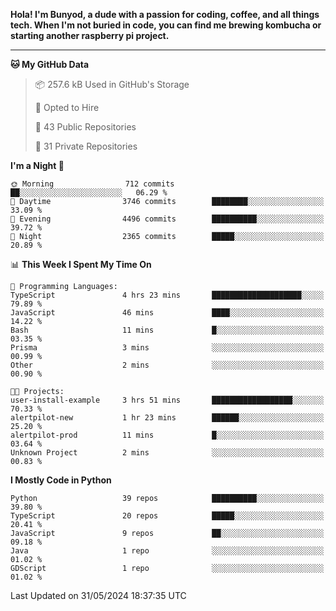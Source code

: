 <p>
<b>Hola! I'm Bunyod, a dude with a passion for coding, coffee, and all things tech. When I'm not buried in code, you can find me brewing kombucha or starting another raspberry pi project.</b>
</p>

---

<!--START_SECTION:waka-->
**🐱 My GitHub Data** 

> 📦 257.6 kB Used in GitHub's Storage 
 > 
> 💼 Opted to Hire
 > 
> 📜 43 Public Repositories 
 > 
> 🔑 31 Private Repositories 
 > 
**I'm a Night 🦉** 

```text
🌞 Morning                712 commits         ██░░░░░░░░░░░░░░░░░░░░░░░   06.29 % 
🌆 Daytime                3746 commits        ████████░░░░░░░░░░░░░░░░░   33.09 % 
🌃 Evening                4496 commits        ██████████░░░░░░░░░░░░░░░   39.72 % 
🌙 Night                  2365 commits        █████░░░░░░░░░░░░░░░░░░░░   20.89 % 
```


📊 **This Week I Spent My Time On** 

```text
💬 Programming Languages: 
TypeScript               4 hrs 23 mins       ████████████████████░░░░░   79.89 % 
JavaScript               46 mins             ████░░░░░░░░░░░░░░░░░░░░░   14.22 % 
Bash                     11 mins             █░░░░░░░░░░░░░░░░░░░░░░░░   03.35 % 
Prisma                   3 mins              ░░░░░░░░░░░░░░░░░░░░░░░░░   00.99 % 
Other                    2 mins              ░░░░░░░░░░░░░░░░░░░░░░░░░   00.90 % 

🐱‍💻 Projects: 
user-install-example     3 hrs 51 mins       ██████████████████░░░░░░░   70.33 % 
alertpilot-new           1 hr 23 mins        ██████░░░░░░░░░░░░░░░░░░░   25.20 % 
alertpilot-prod          11 mins             █░░░░░░░░░░░░░░░░░░░░░░░░   03.64 % 
Unknown Project          2 mins              ░░░░░░░░░░░░░░░░░░░░░░░░░   00.83 % 
```

**I Mostly Code in Python** 

```text
Python                   39 repos            ██████████░░░░░░░░░░░░░░░   39.80 % 
TypeScript               20 repos            █████░░░░░░░░░░░░░░░░░░░░   20.41 % 
JavaScript               9 repos             ██░░░░░░░░░░░░░░░░░░░░░░░   09.18 % 
Java                     1 repo              ░░░░░░░░░░░░░░░░░░░░░░░░░   01.02 % 
GDScript                 1 repo              ░░░░░░░░░░░░░░░░░░░░░░░░░   01.02 % 
```




 Last Updated on 31/05/2024 18:37:35 UTC
<!--END_SECTION:waka-->
